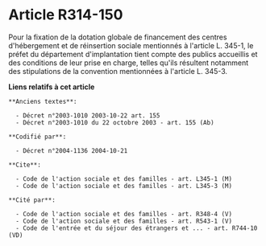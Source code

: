 # Article R314-150

Pour la fixation de la dotation globale de financement des centres d'hébergement et de réinsertion sociale mentionnés à
l'article L. 345-1, le préfet du département d'implantation tient compte des publics accueillis et des conditions de leur
prise en charge, telles qu'ils résultent notamment des stipulations de la convention mentionnées à l'article L. 345-3.

**Liens relatifs à cet article**

	**Anciens textes**:

	  - Décret n°2003-1010 2003-10-22 art. 155
	  - Décret n°2003-1010 du 22 octobre 2003 - art. 155 (Ab)

	**Codifié par**:

	  - Décret n°2004-1136 2004-10-21

	**Cite**:

	  - Code de l'action sociale et des familles - art. L345-1 (M)
	  - Code de l'action sociale et des familles - art. L345-3 (M)

	**Cité par**:

	  - Code de l'action sociale et des familles - art. R348-4 (V)
	  - Code de l'action sociale et des familles - art. R543-1 (V)
	  - Code de l'entrée et du séjour des étrangers et ... - art. R744-10 (VD)

